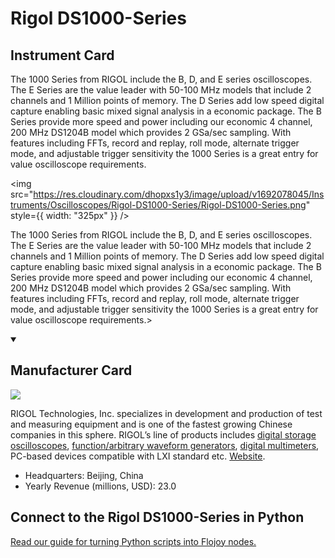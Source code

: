 
# Rigol DS1000-Series

## Instrument Card

<div className="flex">

<div>

The 1000 Series from RIGOL include the B, D, and E series oscilloscopes. The E Series are the value leader with 50-100 MHz models that include 2 channels and 1 Million points of memory. The D Series add low speed digital capture enabling basic mixed signal analysis in a economic package. The B Series provide more speed and power including our economic 4 channel, 200 MHz DS1204B model which provides 2 GSa/sec sampling. With features including FFTs, record and replay, roll mode, alternate trigger mode, and adjustable trigger sensitivity the 1000 Series is a great entry for value oscilloscope requirements.

</div>

<img src="https://res.cloudinary.com/dhopxs1y3/image/upload/v1692078045/Instruments/Oscilloscopes/Rigol-DS1000-Series/Rigol-DS1000-Series.png" style={{ width: "325px" }} />

</div>

The 1000 Series from RIGOL include the B, D, and E series oscilloscopes. The E Series are the value leader with 50-100 MHz models that include 2 channels and 1 Million points of memory. The D Series add low speed digital capture enabling basic mixed signal analysis in a economic package. The B Series provide more speed and power including our economic 4 channel, 200 MHz DS1204B model which provides 2 GSa/sec sampling. With features including FFTs, record and replay, roll mode, alternate trigger mode, and adjustable trigger sensitivity the 1000 Series is a great entry for value oscilloscope requirements.>

<details open>
<summary><h2>Manufacturer Card</h2></summary>

<img src="https://res.cloudinary.com/dhopxs1y3/image/upload/v1691786552/Instruments/Vendor%20Logos/Rigol.jpg.png" />

RIGOL Technologies, Inc. specializes in development and production of test and measuring equipment and is one of the fastest growing Chinese companies in this sphere.
RIGOL’s line of products includes [digital storage oscilloscopes](https://www.tmatlantic.com/e-store/index.php?SECTION_ID=227), [function/arbitrary waveform generators](https://www.tmatlantic.com/e-store/index.php?SECTION_ID=230), [digital multimeters](https://www.tmatlantic.com/e-store/index.php?SECTION_ID=233), PC-based devices compatible with LXI standard etc. <a href="https://www.rigol.com/">Website</a>.

<ul>
  <li>Headquarters: Beijing, China</li>
  <li>Yearly Revenue (millions, USD): 23.0</li>
</ul>
</details>

## Connect to the Rigol DS1000-Series in Python

[Read our guide for turning Python scripts into Flojoy nodes.](https://docs.flojoy.ai/custom-nodes/creating-custom-node/)


